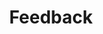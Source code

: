 ---
layout: component-documentation
sectionKey: Components
eleventyNavigation:
  parent: Components
title: Feedback
description: Invites user feedback on the current page they are on
whenToUse:
whenNotToUse: 
accessibilty:
  'The form must:

  - be functional and accessible with JavaScript disabled

  - be usable and accessible with stylesheets disabled
  

  Form elements in the component must:

  - accept focus

  - be focusable with a keyboard

  - be usable with a keyboard

  - be usable with touch

  - indicate when they have focus

  - be recognisable as form input elements

  - have correctly associated labels

  - be of the appropriate type for their use, e.g. password inputs should be of type `password`
    
    
  Links in the component must:

  - accept focus
  
  - be focusable with a keyboard
  
  - be usable with a keyboard
  
  - indicate when they have focus
  
  - change in appearance when touched (in the touch-down state)
    
  - change in appearance when hovered
  
  - be usable with touch
  
  - be usable with [voice commands](https://www.w3.org/WAI/perspectives/voice.html)
  
  - have visible text
  
  - have meaningful text'
howItWorks:
  'This component is designed to sit at the bottom of pages on GOV.UK to allow users to submit feedback on that page.


  This component uses JavaScript for expanding and collapsing and also for submitting form responses'
variations:
  0:
    title: With GA4 tracking disabled
    description:
      'Disables GA4 tracking on the feedback component. Tracking is enabled by default, which adds a data module and data-attributes with JSONs to the feedback buttons. See the [ga4-event-tracker documentation](https://github.com/alphagov/govuk_publishing_components/blob/main/docs/analytics-ga4/ga4-event-tracker.md) for more information.


      More info can be found in the [component guide](https://components.publishing.service.gov.uk/component-guide/feedback).'
insights:
  0:
    title:
    link:
    description:
    date:
designLibraries:
  0:
    title:
    link:
issues:
  0:
    title:
    link:
issueLink:
---